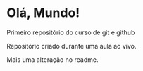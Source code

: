 # Olá, Mundo!
 Primeiro repositório do curso de git e github

 Repositório criado durante uma aula ao vivo.
 
 Mais uma alteração no readme.
